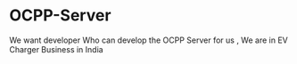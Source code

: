 # OCPP-Server
We want developer Who can develop the OCPP Server for us , We are in EV Charger Business in India
